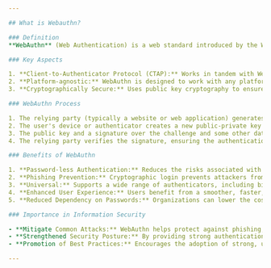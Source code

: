 ```yaml
---

## What is Webauthn?

### Definition
**WebAuthn** (Web Authentication) is a web standard introduced by the World Wide Web Consortium (W3C) for password-less and multi-factor user authentication. It leverages public key cryptography and allows users to authenticate with biometrics, mobile devices, or FIDO2 security keys, eliminating the need for passwords.

### Key Aspects

1. **Client-to-Authenticator Protocol (CTAP):** Works in tandem with WebAuthn to enable external devices, like security keys or mobiles, to work with browsers and platforms for authentication.
2. **Platform-agnostic:** WebAuthn is designed to work with any platform or device that understands the protocol.
3. **Cryptographically Secure:** Uses public key cryptography to ensure security during user authentication.

### WebAuthn Process

1. The relying party (typically a website or web application) generates a challenge.
2. The user's device or authenticator creates a new public-private key pair.
3. The public key and a signature over the challenge and some other data are sent back to the relying party.
4. The relying party verifies the signature, ensuring the authentication is genuine.

### Benefits of WebAuthn

1. **Password-less Authentication:** Reduces the risks associated with password breaches and simplifies the user experience.
2. **Phishing Prevention:** Cryptographic login prevents attackers from stealing user credentials.
3. **Universal:** Supports a wide range of authenticators, including biometrics, mobile devices, and hardware tokens.
4. **Enhanced User Experience:** Users benefit from a smoother, faster, and more secure authentication process without needing to remember passwords.
5. **Reduced Dependency on Passwords:** Organizations can lower the costs and risks associated with password resets, breaches, and support.

### Importance in Information Security

- **Mitigate Common Attacks:** WebAuthn helps protect against phishing, man-in-the-middle, and replay attacks.
- **Strengthened Security Posture:** By providing strong authentication methods, organizations can enhance their overall security posture.
- **Promotion of Best Practices:** Encourages the adoption of strong, user-friendly authentication methods across the web.

---
```


